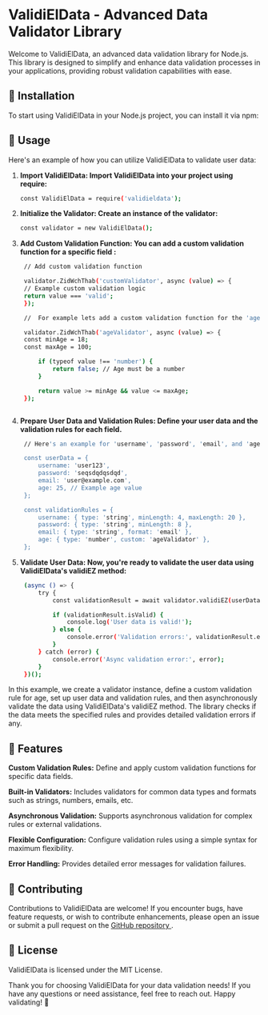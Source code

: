 # ValidiElData - Advanced Data Validator Library

Welcome to ValidiElData, an advanced data validation library for Node.js. This library is designed to simplify and enhance data validation processes in your applications, providing robust validation capabilities with ease.


## 🚀 Installation

To start using ValidiElData in your Node.js project, you can install it via npm:

## 🔧 Usage

Here's an example of how you can utilize ValidiElData to validate user data:

1. **Import ValidiElData: Import ValidiElData into your project using require:**

   ```bash
   const ValidiElData = require('validieldata');

2. **Initialize the Validator: Create an instance of the validator:**
   
   ```bash
   const validator = new ValidiElData();
   
3. **Add Custom Validation Function: You can add a custom validation function for a specific field :**

   ```bash   
    // Add custom validation function

    validator.ZidWchThab('customValidator', async (value) => {
    // Example custom validation logic
    return value === 'valid';
    });

    //  For example lets add a custom validation function for the 'age' field:

    validator.ZidWchThab('ageValidator', async (value) => {
    const minAge = 18;
    const maxAge = 100;

        if (typeof value !== 'number') {
            return false; // Age must be a number
        }

        return value >= minAge && value <= maxAge;
    });



4. **Prepare User Data and Validation Rules: Define your user data and the validation rules for each field.**

   ```bash
    // Here's an example for 'username', 'password', 'email', and 'age' Which Are Already Default Validated:

    const userData = {
        username: 'user123',
        password: 'seqsdqdqsdqd',
        email: 'user@example.com',
        age: 25, // Example age value
    };

    const validationRules = {
        username: { type: 'string', minLength: 4, maxLength: 20 },
        password: { type: 'string', minLength: 8 },
        email: { type: 'string', format: 'email' },
        age: { type: 'number', custom: 'ageValidator' },
    };

5. **Validate User Data: Now, you're ready to validate the user data using ValidiElData's validiEZ method:**

   ```bash
    (async () => {
        try {
            const validationResult = await validator.validiEZ(userData, validationRules);

            if (validationResult.isValid) {
                console.log('User data is valid!');
            } else {
                console.error('Validation errors:', validationResult.errors);
            }
        } catch (error) {
            console.error('Async validation error:', error);
        }
    })();

In this example, we create a validator instance, define a custom validation rule for age, set up user data and validation rules, and then asynchronously validate the data using ValidiElData's validiEZ method. The library checks if the data meets the specified rules and provides detailed validation errors if any.

## 🌟 Features

  **Custom Validation Rules:**
    Define and apply custom validation functions for specific data fields.

  **Built-in Validators:**
    Includes validators for common data types and formats such as strings, numbers, emails, etc.

  **Asynchronous Validation:** 
    Supports asynchronous validation for complex rules or external validations.

  **Flexible Configuration:**
    Configure validation rules using a simple syntax for maximum flexibility.
    
  **Error Handling:** 
    Provides detailed error messages for validation failures.

## 🤝 Contributing

Contributions to ValidiElData are welcome! If you encounter bugs, have feature requests, or wish to contribute enhancements, please open an issue or submit a pull request on the [GitHub repository ](https://github.com/sprdgx/validieldata).

## 📄 License

ValidiElData is licensed under the MIT License.

Thank you for choosing ValidiElData for your data validation needs! If you have any questions or need assistance, feel free to reach out. Happy validating! 🚀
